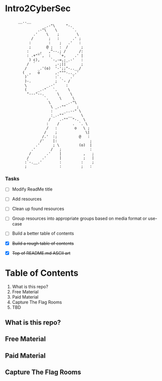 # Intro2CyberSec


          __..__          
                      _.-"\     "-.       
                   .-"\    \       `.      
                 .'    \    ;        \     
                /       ;   :      .' ;    
               :        :    ;   .'   :    
               ;       @ ;   :  /      ;   
              :    _,   ,^--.; /      /:   
              : .+""`,  :    `+,    .' |   
               ) c),     `-,-=,;_.-'   :   
              /  `         ,-;||       ;   
             /     _.'(o)  '-';;"-..__/    
            (  ,   o       ,-"""-.._.'     
             )`            :`.    .'       
             )-.           ;  `- /         
             \         _.-'     :          
             (     _.-"   `.     \         
              "---"--.      \     \        
                      `.     \     \       
                        \       _.-"\      
                         \ _.-""     ;     
                         :     _..--" \    
                         :_.-""  __    \   
                        /    .-""  "-.  \  
                       :    /      .  `. \ 
                       /   :        o   \ ;
                      /    ;             \|
                     /.'  :;          @   :
                    /'    |:               ;
                  .'      ; \         (o)  |
                .'       /   ;             :
               /       .'    |          ,   ;
              /      .'      |          ;   |
             :`-.__.'        :         :    ;
             ;               :         ;   : 

### Tasks
- [ ] Modify ReadMe title
- [ ] Add resources
- [ ] Clean up found resources
- [ ] Group resources into appropriate groups based on media format or use-case
- [ ] Build a better table of contents
- [x] ~~Build a rough table of contents~~
- [x] ~~Top of README.md ASCII art~~


# Table of Contents

1. What is this repo?
2. Free Material
3. Paid Material
4. Capture The Flag Rooms
5. TBD


## What is this repo?



## Free Material

## Paid Material

## Capture The Flag Rooms
